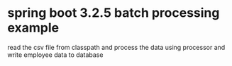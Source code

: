 spring boot 3.2.5 batch processing example 
===========================================

read the csv file from classpath and  process the data using processor and write employee data to database
